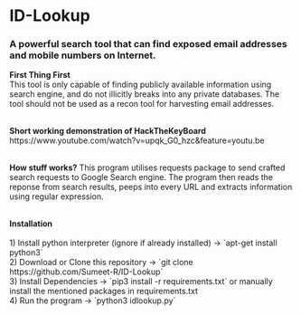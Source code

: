 # ID-Lookup
<h3>A powerful search tool that can find exposed email addresses and mobile numbers on Internet.</h3>

<b>First Thing First</b><br>
This tool is only capable of finding publicly available information using search engine, and do not illicitly breaks into any private databases. The tool should not be used as a recon tool for harvesting email addresses.


<br>
<b> Short working demonstration of HackTheKeyBoard </b><br>
https://www.youtube.com/watch?v=upqk_G0_hzc&feature=youtu.be
<br><br>

<b>How stuff works?</b>
This program  utilises requests package to send crafted search requests to Google Search engine. The program then reads the reponse from search results, peeps into every URL and extracts information using regular expression.

<br>
<b> Installation</b><br><br>
1) Install python interpreter (ignore if already installed) -> `apt-get install python3`<br>
2) Download or Clone this repository -> `git clone https://github.com/Sumeet-R/ID-Lookup`<br>
3) Install Dependencies -> `pip3 install -r requirements.txt` or manually install the mentioned packages in requirements.txt<br>
4) Run the program -> `python3 idlookup.py`<br>

